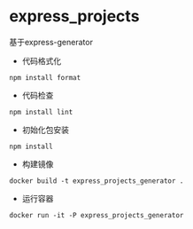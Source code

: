 # express_projects

基于express-generator

-   代码格式化

```shell
npm install format
```

-   代码检查

```shell
npm install lint
```

-   初始化包安装

```shell
npm install
```

-   构建镜像

```shell
docker build -t express_projects_generator .
```

-   运行容器

```shell
docker run -it -P express_projects_generator
```
